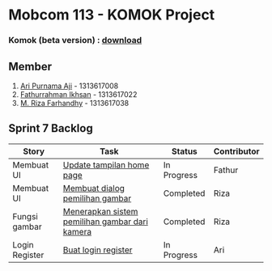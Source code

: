 # Mobcom 113 - KOMOK Project

### Komok (beta version) : [download](https://github.com/rubischoco/KOMOKProject/blob/sprint7/KOMOK-beta.apk)

## Member
1. [Ari Purnama Aji](https://github.com/AriPurnamaAji) - 1313617008
2. [Fathurrahman Ikhsan](https://github.com/rubischoco) - 1313617022
3. [M. Riza Farhandhy](https://github.com/MRizaF) - 1313617038

## Sprint 7 Backlog

| Story | Task | Status | Contributor |
|-------|------|--------|-------------|
| Membuat UI | [Update tampilan home page](https://github.com/rubischoco/KOMOKProject/issues/7) | In Progress | Fathur |
| Membuat UI | [Membuat dialog pemilihan gambar](https://github.com/rubischoco/KOMOKProject/issues/18) | Completed | Riza |
| Fungsi gambar | [Menerapkan sistem pemilihan gambar dari kamera](https://github.com/rubischoco/KOMOKProject/issues/19) | Completed | Riza |
| Login Register | [Buat login register](https://github.com/rubischoco/KOMOKProject/issues/10) | In Progress | Ari |
